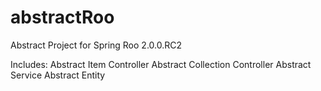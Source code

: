 # abstractRoo

Abstract Project for Spring Roo 2.0.0.RC2

Includes:
	Abstract Item Controller
	Abstract Collection Controller
	Abstract Service
	Abstract Entity	